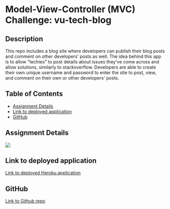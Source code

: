 # Model-View-Controller (MVC) Challenge: vu-tech-blog

## Description

This repo includes a blog site where developers can publish their blog posts and comment on other developers’ posts as well. The idea behind this app is to allow "techies" to post details about issues they've come across and allow solutions, similarly to stackoverflow. Developers are able to create their own unique username and password to enter the site to post, view, and comment on their own or other developers' posts.

## Table of Contents

* [Assignment Details](#assignment-details)<br />
* [Link to deployed application](#link-to-deployed-application)<br />
* [GitHub](#github)<br />

## Assignment Details

![](https://user-images.githubusercontent.com/68674610/97804428-207abf80-1c0d-11eb-9973-dbafcb30e18e.png)

## Link to deployed application

[Link to deployed Heroku application]()

## GitHub

[Link to Github repo](https://github.com/vutanguofa/vu-tech-blog)